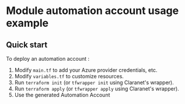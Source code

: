 # Module automation account usage example

## Quick start

To deploy an automation account :

1. Modify `main.tf` to add your Azure provider credentials, etc.
2. Modify `variables.tf` to customize resources.
3. Run `terraform init` (or `tfwrapper init` using Claranet's wrapper).
4. Run `terraform apply` (or `tfwrapper apply` using Claranet's wrapper).
5. Use the generated Automation Account
